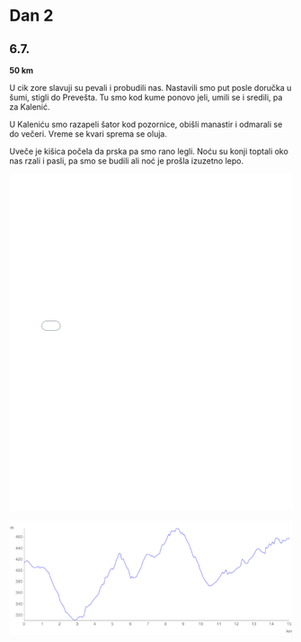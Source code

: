 # Dan 2

## 6.7.

**50 km**

U cik zore slavuji su pevali i probudili nas. Nastavili smo put posle doručka u šumi, stigli do Prevešta. Tu smo kod kume ponovo jeli, umili se i sredili, pa za Kalenić.

U Kaleniću smo razapeli šator kod pozornice, obišli manastir i odmarali se do večeri. Vreme se kvari sprema se oluja.

Uveče je kišica počela da prska pa smo rano legli. Noću su konji toptali oko nas rzali i pasli, pa smo se budili ali noć je prošla izuzetno lepo.

<iframe width="100%" height="600px" frameborder="0" allowfullscreen src="//umap.openstreetmap.fr/en/map/bajsom-po-srbiji_570086?scaleControl=true&miniMap=false&scrollWheelZoom=false&zoomControl=true&allowEdit=false&moreControl=true&searchControl=false&tilelayersControl=null&embedControl=false&datalayersControl=null&onLoadPanel=undefined&captionBar=false&fullscreenControl=true&locateControl=false&editinosmControl=false&datalayers=1626664#13/43.7828/21.0342"></iframe>

![Visinski profil](./img/dan-2.png)
